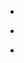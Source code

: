 
- [](/2016/07/750126823065808897/)

- [](/2016/03/714071032680722432/)

- [](/2016/01/685034373704331264/)
